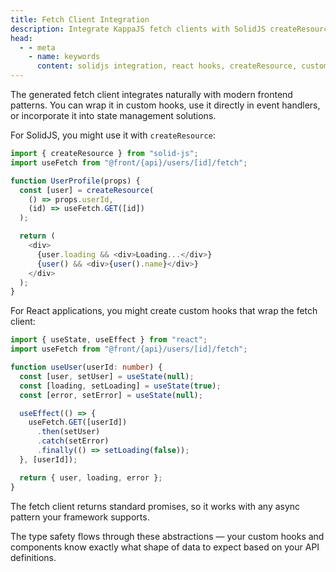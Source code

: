 ```yaml
---
title: Fetch Client Integration
description: Integrate KappaJS fetch clients with SolidJS createResource, React hooks, and custom state management patterns. Type safety flows through all framework abstractions.
head:
  - - meta
    - name: keywords
      content: solidjs integration, react hooks, createResource, custom hooks, fetch client integration, state management, promise handling, typescript hooks
---
```


The generated fetch client integrates naturally with modern frontend patterns.
You can wrap it in custom hooks, use it directly in event handlers,
or incorporate it into state management solutions.

For SolidJS, you might use it with `createResource`:

```ts [pages/example/index.tsx]
import { createResource } from "solid-js";
import useFetch from "@front/{api}/users/[id]/fetch";

function UserProfile(props) {
  const [user] = createResource(
    () => props.userId,
    (id) => useFetch.GET([id])
  );

  return (
    <div>
      {user.loading && <div>Loading...</div>}
      {user() && <div>{user().name}</div>}
    </div>
  );
}
```

For React applications, you might create custom hooks that wrap the fetch client:

```ts [pages/example/index.tsx]
import { useState, useEffect } from "react";
import useFetch from "@front/{api}/users/[id]/fetch";

function useUser(userId: number) {
  const [user, setUser] = useState(null);
  const [loading, setLoading] = useState(true);
  const [error, setError] = useState(null);

  useEffect(() => {
    useFetch.GET([userId])
      .then(setUser)
      .catch(setError)
      .finally(() => setLoading(false));
  }, [userId]);

  return { user, loading, error };
}
```

The fetch client returns standard promises, so it works with any async pattern your framework supports.

The type safety flows through these abstractions — your custom hooks and components know exactly
what shape of data to expect based on your API definitions.

